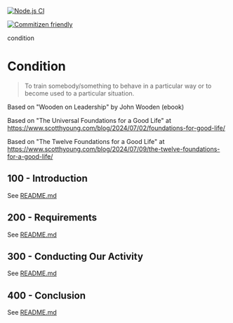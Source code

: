 [![Node.js CI](https://github.com/OurActivities/condition/actions/workflows/publish.yml/badge.svg)](https://github.com/OurActivities/condition/actions/workflows/publish.yml)

[![Commitizen friendly](https://img.shields.io/badge/commitizen-friendly-brightgreen.svg)](http://commitizen.github.io/cz-cli/)

condition
# Condition 

> To train somebody/something to behave in a particular way or to become used to a particular situation.

Based on "Wooden on Leadership" by John Wooden (ebook)

Based on "The Universal Foundations for a Good Life" at https://www.scotthyoung.com/blog/2024/07/02/foundations-for-good-life/

Based on "The Twelve Foundations for a Good Life" at https://www.scotthyoung.com/blog/2024/07/09/the-twelve-foundations-for-a-good-life/

## 100 - Introduction

See [README.md](./100/README.md)

## 200 - Requirements

See [README.md](./200/README.md)

## 300 - Conducting Our Activity

See [README.md](./300/README.md)

## 400 - Conclusion

See [README.md](./400/README.md)
